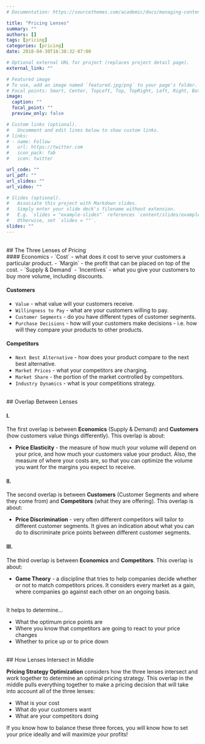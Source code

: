 ```yaml
---
# Documentation: https://sourcethemes.com/academic/docs/managing-content/

title: "Pricing Lenses"
summary: ""
authors: []
tags: [pricing]
categories: [pricing]
date: 2018-04-30T16:38:32-07:00

# Optional external URL for project (replaces project detail page).
external_link: ""

# Featured image
# To use, add an image named `featured.jpg/png` to your page's folder.
# Focal points: Smart, Center, TopLeft, Top, TopRight, Left, Right, BottomLeft, Bottom, BottomRight.
image:
  caption: ""
  focal_point: ""
  preview_only: false

# Custom links (optional).
#   Uncomment and edit lines below to show custom links.
# links:
# - name: Follow
#   url: https://twitter.com
#   icon_pack: fab
#   icon: twitter

url_code: ""
url_pdf: ""
url_slides: ""
url_video: ""

# Slides (optional).
#   Associate this project with Markdown slides.
#   Simply enter your slide deck's filename without extension.
#   E.g. `slides = "example-slides"` references `content/slides/example-slides.md`.
#   Otherwise, set `slides = ""`.
slides: ""
---
```


<!--more-->

<br>
## The Three Lenses of Pricing 

<br>
#### Economics
  - `Cost` - what does it cost to serve your customers a particular product.
  - `Margin` - the profit that can be placed on top of the cost.
  - `Supply & Demand`
  - `Incentives` - what you give your customers to buy more volume, including discounts.  

#### Customers
  - `Value` - what value will your customers receive.
  - `Willingness to Pay` - what are your customers willing to pay.
  - `Customer Segments` - do you have different types of customer segments.
  - `Purchase Decisions` - how will your customers make decisions - i.e. how will they compare your products to other products.  

#### Competitors
  - `Next Best Alternative` - how does your product compare to the next best alternative.
  - `Market Prices` - what your competitors are charging.
  - `Market Share` - the portion of the market controlled by competitors.
  - `Industry Dynamics` - what is your competitions strategy.

<br>
## Overlap Between Lenses

#### I.
The first overlap is between **Economics** (Supply & Demand) and **Customers** (how customers value things differently). This overlap is about:  

- **Price Elasticity** - the measure of how much your volume will depend on your price, and how much your customers value your product. Also, the measure of where your costs are, so that you can optimize the volume you want for the margins you expect to receive.

#### II.
The second overlap is between **Customers** (Customer Segments and where they come from) and **Competitors** (what they are offering). This overlap is about:  

- **Price Discrimination** - very often different competitors will tailor to different customer segments. It gives an indication about what you can do to discriminate price points between different customer segments.

#### III.
The third overlap is between **Economics** and **Competitors**. This overlap is about:  

- **Game Theory** - a discipline that tries to help companies decide whether or not to match competitors prices. It considers every market as a gain, where companies go against each other on an ongoing basis. 

<br>
It helps to determine...  

- What the optimum price points are
- Where you know that competitors are going to react to your price changes
- Whether to price up or to price down

<br>
## How Lenses Intersect in Middle

**Pricing Strategy Optimization** considers how the three lenses intersect and work together to determine an optimal pricing strategy. This overlap in the middle pulls everything together to make a pricing decision that will take into account all of the three lenses:  

- What is your cost  
- What do your customers want  
- What are your competitors doing  

If you know how to balance these three forces, you will know how to set your price ideally and will maximize your profits!
